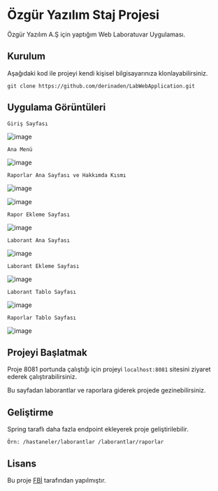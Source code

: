 # Özgür Yazılım Staj Projesi

Özgür Yazılım A.Ş için yaptığım Web Laboratuvar Uygulaması.

## Kurulum

Aşağıdaki kod ile projeyi kendi kişisel bilgisayarınıza klonlayabilirsiniz.

```
git clone https://github.com/derinaden/LabWebApplication.git
```

## Uygulama Görüntüleri

``Giriş Sayfası``

![image](https://user-images.githubusercontent.com/57384157/190938923-b0cde30f-4bde-4662-82ed-aaf917a77ad6.png)

``Ana Menü``

![image](https://user-images.githubusercontent.com/57384157/190939491-400fec59-aad1-4536-b128-d6d668703f7b.png)

``Raporlar Ana Sayfası ve Hakkımda Kısmı``

![image](https://user-images.githubusercontent.com/57384157/190939710-1dfc5442-8e3f-44e9-b4bc-890e098dd694.png)

![image](https://user-images.githubusercontent.com/57384157/190939833-6b401b74-7e6b-4ce9-b014-88417633afee.png)

``Rapor Ekleme Sayfası``

![image](https://user-images.githubusercontent.com/57384157/190940702-cc425ce8-e976-44c4-81f8-81714e58dc4f.png)

``Laborant Ana Sayfası``

![image](https://user-images.githubusercontent.com/57384157/190940160-26b60308-812a-439c-89ef-daf2868fd4ee.png)

``Laborant Ekleme Sayfası``

![image](https://user-images.githubusercontent.com/57384157/190940923-1a9dbfa6-159e-4c40-9427-23b7cb63e1ac.png)

``Laborant Tablo Sayfası``

![image](https://user-images.githubusercontent.com/57384157/190940475-a3d7f957-7294-4129-84b8-9816aa876713.png)

``Raporlar Tablo Sayfası``

![image](https://user-images.githubusercontent.com/57384157/190940790-63b43fa9-6fe2-406d-af57-72cf44559e5e.png)


## Projeyi Başlatmak
Proje 8081 portunda çalıştığı için projeyi 
``localhost:8081``
sitesini ziyaret ederek çalıştırabilirsiniz.

Bu sayfadan laborantlar ve raporlara giderek projede gezinebilirsiniz.

## Geliştirme
Spring taraflı daha fazla endpoint ekleyerek proje geliştirilebilir.

``
Örn:
/hastaneler/laborantlar
/laborantlar/raporlar
``

## Lisans
Bu proje [FBİ](https://github.com/derinaden) tarafından yapılmıştır.
